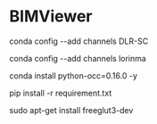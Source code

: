 # BIMViewer

conda config --add channels DLR-SC

conda config --add channels lorinma

conda install python-occ=0.16.0 -y

pip install -r requirement.txt

sudo apt-get install freeglut3-dev